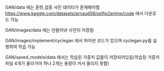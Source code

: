 GAN/data 에는 훈련,검증 사진 데이터가 존재해야함 https://www.kaggle.com/datasets/arnaud58/selfie2anime/code 에서 다운로드 가능

GAN/images/data 에는 만들어낸 사진이 저장됨

GAN/images/implement/cyclegan 에서 파이썬 코드가 있으며 cyclegan.py를 실행하여 학습 가능

GAN/saved_models/data 에서는 학습된 가중치 값들이 저장되어있음(학습된 가중치 파일 4개가 올라가야 하나 2개는 용량이 커서 올리지 못함)
